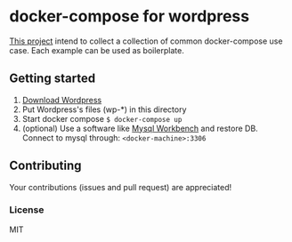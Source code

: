 # docker-compose for wordpress
[This project](https://github.com/chrvadala/docker-compose-examples)
intend to collect a collection of common docker-compose use case.
Each example can be used as boilerplate.

## Getting started

1. [Download Wordpress](https://wordpress.org/latest.zip)
2. Put Wordpress's files (wp-*) in this directory
3. Start docker compose ` $ docker-compose up `
4. (optional) Use a software like [Mysql Workbench](http://dev.mysql.com/downloads/workbench/)
    and restore DB. Connect to mysql through: `<docker-machine>:3306`

## Contributing
Your contributions (issues and pull request) are appreciated!

### License
MIT
